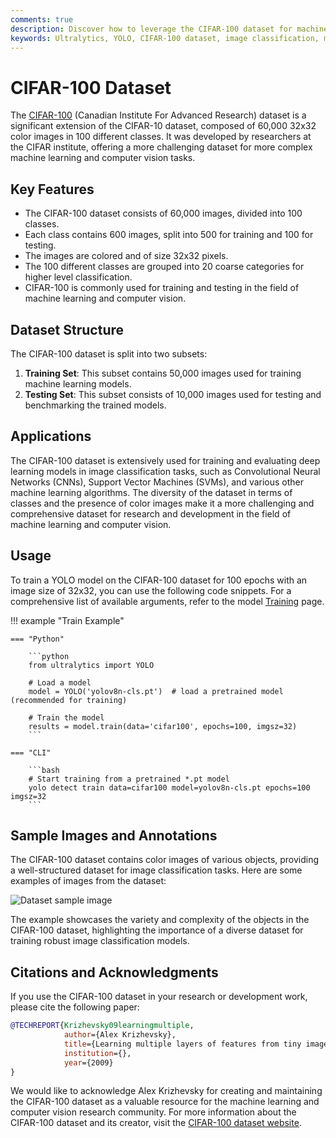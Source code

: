 ```yaml
---
comments: true
description: Discover how to leverage the CIFAR-100 dataset for machine learning and computer vision tasks with YOLO. Gain insights on its structure, use, and utilization for model training.
keywords: Ultralytics, YOLO, CIFAR-100 dataset, image classification, machine learning, computer vision, YOLO model training
---
```


# CIFAR-100 Dataset

The [CIFAR-100](https://www.cs.toronto.edu/~kriz/cifar.html) (Canadian Institute For Advanced Research) dataset is a significant extension of the CIFAR-10 dataset, composed of 60,000 32x32 color images in 100 different classes. It was developed by researchers at the CIFAR institute, offering a more challenging dataset for more complex machine learning and computer vision tasks.

## Key Features

- The CIFAR-100 dataset consists of 60,000 images, divided into 100 classes.
- Each class contains 600 images, split into 500 for training and 100 for testing.
- The images are colored and of size 32x32 pixels.
- The 100 different classes are grouped into 20 coarse categories for higher level classification.
- CIFAR-100 is commonly used for training and testing in the field of machine learning and computer vision.

## Dataset Structure

The CIFAR-100 dataset is split into two subsets:

1. **Training Set**: This subset contains 50,000 images used for training machine learning models.
2. **Testing Set**: This subset consists of 10,000 images used for testing and benchmarking the trained models.

## Applications

The CIFAR-100 dataset is extensively used for training and evaluating deep learning models in image classification tasks, such as Convolutional Neural Networks (CNNs), Support Vector Machines (SVMs), and various other machine learning algorithms. The diversity of the dataset in terms of classes and the presence of color images make it a more challenging and comprehensive dataset for research and development in the field of machine learning and computer vision.

## Usage

To train a YOLO model on the CIFAR-100 dataset for 100 epochs with an image size of 32x32, you can use the following code snippets. For a comprehensive list of available arguments, refer to the model [Training](../../modes/train.md) page.

!!! example "Train Example"

    === "Python"

        ```python
        from ultralytics import YOLO

        # Load a model
        model = YOLO('yolov8n-cls.pt')  # load a pretrained model (recommended for training)

        # Train the model
        results = model.train(data='cifar100', epochs=100, imgsz=32)
        ```

    === "CLI"

        ```bash
        # Start training from a pretrained *.pt model
        yolo detect train data=cifar100 model=yolov8n-cls.pt epochs=100 imgsz=32
        ```

## Sample Images and Annotations

The CIFAR-100 dataset contains color images of various objects, providing a well-structured dataset for image classification tasks. Here are some examples of images from the dataset:

![Dataset sample image](https://user-images.githubusercontent.com/26833433/239363319-62ebf02f-7469-4178-b066-ccac3cd334db.jpg)

The example showcases the variety and complexity of the objects in the CIFAR-100 dataset, highlighting the importance of a diverse dataset for training robust image classification models.

## Citations and Acknowledgments

If you use the CIFAR-100 dataset in your research or development work, please cite the following paper:

```bibtex
@TECHREPORT{Krizhevsky09learningmultiple,
            author={Alex Krizhevsky},
            title={Learning multiple layers of features from tiny images},
            institution={},
            year={2009}
}
```

We would like to acknowledge Alex Krizhevsky for creating and maintaining the CIFAR-100 dataset as a valuable resource for the machine learning and computer vision research community. For more information about the CIFAR-100 dataset and its creator, visit the [CIFAR-100 dataset website](https://www.cs.toronto.edu/~kriz/cifar.html).
